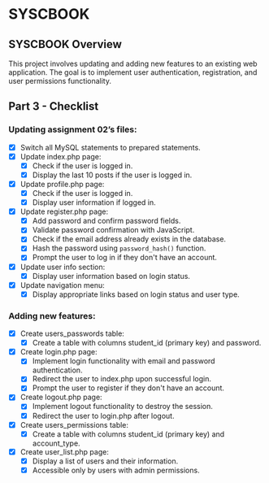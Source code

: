 # SYSCBOOK

## SYSCBOOK Overview

This project involves updating and adding new features to an existing web application. The goal is to implement user authentication, registration, and user permissions functionality.

## Part 3 - Checklist

### Updating assignment 02’s files:

- [x] Switch all MySQL statements to prepared statements.
- [x] Update index.php page:
  - [x] Check if the user is logged in.
  - [x] Display the last 10 posts if the user is logged in.
- [x] Update profile.php page:
  - [x] Check if the user is logged in.
  - [x] Display user information if logged in.
- [x] Update register.php page:
  - [x] Add password and confirm password fields.
  - [x] Validate password confirmation with JavaScript.
  - [x] Check if the email address already exists in the database.
  - [x] Hash the password using `password_hash()` function.
  - [x] Prompt the user to log in if they don't have an account.
- [x] Update user info section:
  - [x] Display user information based on login status.
- [x] Update navigation menu:
  - [x] Display appropriate links based on login status and user type.

### Adding new features:

- [x] Create users_passwords table:
  - [x] Create a table with columns student_id (primary key) and password.
- [x] Create login.php page:
  - [x] Implement login functionality with email and password authentication.
  - [x] Redirect the user to index.php upon successful login.
  - [x] Prompt the user to register if they don't have an account.
- [x] Create logout.php page:
  - [x] Implement logout functionality to destroy the session.
  - [x] Redirect the user to login.php after logout.
- [x] Create users_permissions table:
  - [x] Create a table with columns student_id (primary key) and account_type.
- [x] Create user_list.php page:
  - [x] Display a list of users and their information.
  - [x] Accessible only by users with admin permissions.

